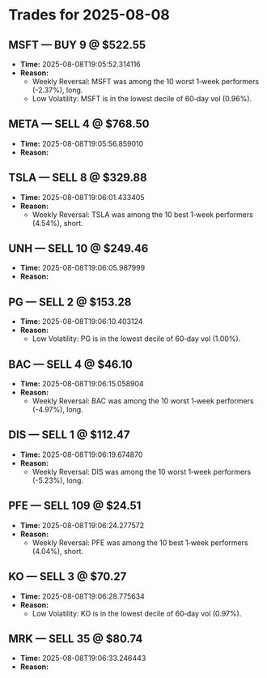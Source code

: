 # Trades for 2025-08-08

## MSFT — BUY 9 @ $522.55
- **Time:** 2025-08-08T19:05:52.314116
- **Reason:**
  - Weekly Reversal: MSFT was among the 10 worst 1‑week performers (-2.37%), long.
  - Low Volatility: MSFT is in the lowest decile of 60‑day vol (0.96%).

## META — SELL 4 @ $768.50
- **Time:** 2025-08-08T19:05:56.859010
- **Reason:**

## TSLA — SELL 8 @ $329.88
- **Time:** 2025-08-08T19:06:01.433405
- **Reason:**
  - Weekly Reversal: TSLA was among the 10 best 1‑week performers (4.54%), short.

## UNH — SELL 10 @ $249.46
- **Time:** 2025-08-08T19:06:05.987999
- **Reason:**

## PG — SELL 2 @ $153.28
- **Time:** 2025-08-08T19:06:10.403124
- **Reason:**
  - Low Volatility: PG is in the lowest decile of 60‑day vol (1.00%).

## BAC — SELL 4 @ $46.10
- **Time:** 2025-08-08T19:06:15.058904
- **Reason:**
  - Weekly Reversal: BAC was among the 10 worst 1‑week performers (-4.97%), long.

## DIS — SELL 1 @ $112.47
- **Time:** 2025-08-08T19:06:19.674870
- **Reason:**
  - Weekly Reversal: DIS was among the 10 worst 1‑week performers (-5.23%), long.

## PFE — SELL 109 @ $24.51
- **Time:** 2025-08-08T19:06:24.277572
- **Reason:**
  - Weekly Reversal: PFE was among the 10 best 1‑week performers (4.04%), short.

## KO — SELL 3 @ $70.27
- **Time:** 2025-08-08T19:06:28.775634
- **Reason:**
  - Low Volatility: KO is in the lowest decile of 60‑day vol (0.97%).

## MRK — SELL 35 @ $80.74
- **Time:** 2025-08-08T19:06:33.246443
- **Reason:**

